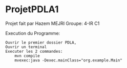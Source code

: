 # ProjetPDLA1

Projet fait par Hazem MEJRI 
Groupe: 4-IR C1

Execution du Programme:

	Ouvrir le premier dossier PDLA,
	Ouvrir un terminal 
	Executer les 2 commandes:
		mvn compile 
		mvexec:java -Dexec.mainClass="org.example.Main"



